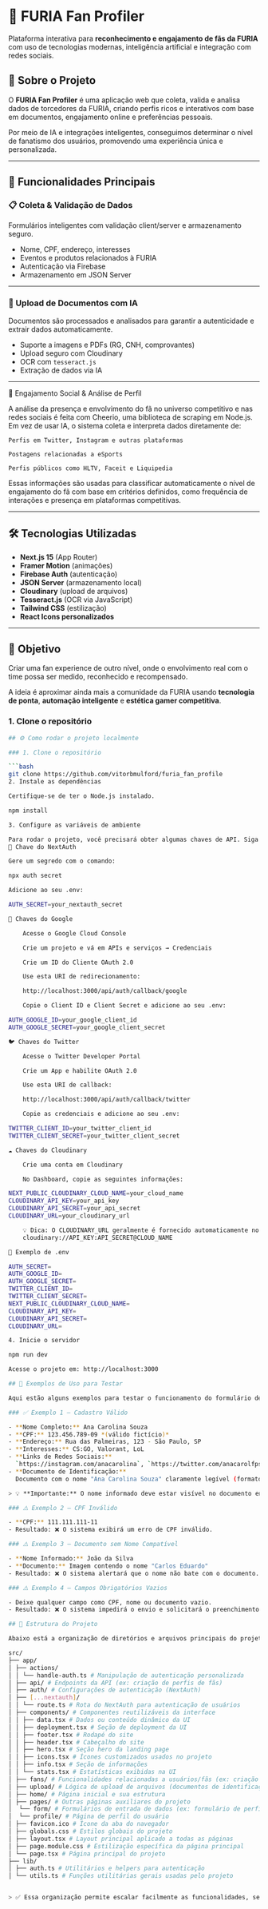 # 🦁 FURIA Fan Profiler

Plataforma interativa para **reconhecimento e engajamento de fãs da FURIA** com uso de tecnologias modernas, inteligência artificial e integração com redes sociais.

## 🚀 Sobre o Projeto

O **FURIA Fan Profiler** é uma aplicação web que coleta, valida e analisa dados de torcedores da FURIA, criando perfis ricos e interativos com base em documentos, engajamento online e preferências pessoais.

Por meio de IA e integrações inteligentes, conseguimos determinar o nível de fanatismo dos usuários, promovendo uma experiência única e personalizada.

---

## 🧠 Funcionalidades Principais

### 📋 Coleta & Validação de Dados

Formulários inteligentes com validação client/server e armazenamento seguro.

- Nome, CPF, endereço, interesses
- Eventos e produtos relacionados à FURIA
- Autenticação via Firebase
- Armazenamento em JSON Server

---

### 📎 Upload de Documentos com IA

Documentos são processados e analisados para garantir a autenticidade e extrair dados automaticamente.

- Suporte a imagens e PDFs (RG, CNH, comprovantes)
- Upload seguro com Cloudinary
- OCR com `tesseract.js`
- Extração de dados via IA

---

🔗 Engajamento Social & Análise de Perfil

A análise da presença e envolvimento do fã no universo competitivo e nas redes sociais é feita com Cheerio, uma biblioteca de scraping em Node.js. Em vez de usar IA, o sistema coleta e interpreta dados diretamente de:

    Perfis em Twitter, Instagram e outras plataformas

    Postagens relacionadas a eSports

    Perfis públicos como HLTV, Faceit e Liquipedia

Essas informações são usadas para classificar automaticamente o nível de engajamento do fã com base em critérios definidos, como frequência de interações e presença em plataformas competitivas.


---

## 🛠️ Tecnologias Utilizadas

- **Next.js 15** (App Router)
- **Framer Motion** (animações)
- **Firebase Auth** (autenticação)
- **JSON Server** (armazenamento local)
- **Cloudinary** (upload de arquivos)
- **Tesseract.js** (OCR via JavaScript)
- **Tailwind CSS** (estilização)
- **React Icons personalizados**

---

## 🎯 Objetivo

Criar uma fan experience de outro nível, onde o envolvimento real com o time possa ser medido, reconhecido e recompensado.

A ideia é aproximar ainda mais a comunidade da FURIA usando **tecnologia de ponta**, **automação inteligente** e **estética gamer competitiva**.

### 1. Clone o repositório

```bash
## ⚙️ Como rodar o projeto localmente

### 1. Clone o repositório

```bash
git clone https://github.com/vitorbmulford/furia_fan_profile
2. Instale as dependências

Certifique-se de ter o Node.js instalado.

npm install

3. Configure as variáveis de ambiente

Para rodar o projeto, você precisará obter algumas chaves de API. Siga os passos abaixo para configurar seu arquivo .env.
🔐 Chave do NextAuth

Gere um segredo com o comando:

npx auth secret

Adicione ao seu .env:

AUTH_SECRET=your_nextauth_secret

🔑 Chaves do Google

    Acesse o Google Cloud Console

    Crie um projeto e vá em APIs e serviços → Credenciais

    Crie um ID do Cliente OAuth 2.0

    Use esta URI de redirecionamento:

    http://localhost:3000/api/auth/callback/google

    Copie o Client ID e Client Secret e adicione ao seu .env:

AUTH_GOOGLE_ID=your_google_client_id  
AUTH_GOOGLE_SECRET=your_google_client_secret

🐦 Chaves do Twitter

    Acesse o Twitter Developer Portal

    Crie um App e habilite OAuth 2.0

    Use esta URI de callback:

    http://localhost:3000/api/auth/callback/twitter

    Copie as credenciais e adicione ao seu .env:

TWITTER_CLIENT_ID=your_twitter_client_id  
TWITTER_CLIENT_SECRET=your_twitter_client_secret

☁️ Chaves do Cloudinary

    Crie uma conta em Cloudinary

    No Dashboard, copie as seguintes informações:

NEXT_PUBLIC_CLOUDINARY_CLOUD_NAME=your_cloud_name  
CLOUDINARY_API_KEY=your_api_key  
CLOUDINARY_API_SECRET=your_api_secret  
CLOUDINARY_URL=your_cloudinary_url

    💡 Dica: O CLOUDINARY_URL geralmente é fornecido automaticamente no formato:
    cloudinary://API_KEY:API_SECRET@CLOUD_NAME

📁 Exemplo de .env

AUTH_SECRET=
AUTH_GOOGLE_ID=
AUTH_GOOGLE_SECRET=
TWITTER_CLIENT_ID=
TWITTER_CLIENT_SECRET=
NEXT_PUBLIC_CLOUDINARY_CLOUD_NAME=
CLOUDINARY_API_KEY=
CLOUDINARY_API_SECRET=
CLOUDINARY_URL=

4. Inicie o servidor

npm run dev

Acesse o projeto em: http://localhost:3000

## 🧪 Exemplos de Uso para Testar

Aqui estão alguns exemplos para testar o funcionamento do formulário de criação de perfil de fã da FURIA:

### ✅ Exemplo 1 — Cadastro Válido

- **Nome Completo:** Ana Carolina Souza  
- **CPF:** 123.456.789-09 *(válido fictício)*  
- **Endereço:** Rua das Palmeiras, 123 - São Paulo, SP  
- **Interesses:** CS:GO, Valorant, LoL  
- **Links de Redes Sociais:**  
  `https://instagram.com/anacarolina`, `https://twitter.com/anacarolfps`  
- **Documento de Identificação:**  
  Documento com o nome "Ana Carolina Souza" claramente legível (formato JPG/PNG)

> 💡 **Importante:** O nome informado deve estar visível no documento enviado. Certifique-se de que o arquivo está legível para que o OCR funcione corretamente.

### ⚠️ Exemplo 2 — CPF Inválido

- **CPF:** 111.111.111-11  
- Resultado: ❌ O sistema exibirá um erro de CPF inválido.

### ⚠️ Exemplo 3 — Documento sem Nome Compatível

- **Nome Informado:** João da Silva  
- **Documento:** Imagem contendo o nome "Carlos Eduardo"  
- Resultado: ❌ O sistema alertará que o nome não bate com o documento.

### ⚠️ Exemplo 4 — Campos Obrigatórios Vazios

- Deixe qualquer campo como CPF, nome ou documento vazio.  
- Resultado: ❌ O sistema impedirá o envio e solicitará o preenchimento correto.

## 📁 Estrutura do Projeto

Abaixo está a organização de diretórios e arquivos principais do projeto, com uma breve descrição de suas responsabilidades:

src/
├── app/
│ ├── actions/
│ │ └── handle-auth.ts # Manipulação de autenticação personalizada
│ ├── api/ # Endpoints da API (ex: criação de perfis de fãs)
│ ├── auth/ # Configurações de autenticação (NextAuth)
│ ├── [...nextauth]/
│ │ └── route.ts # Rota do NextAuth para autenticação de usuários
│ ├── components/ # Componentes reutilizáveis da interface
│ │ ├── data.tsx # Dados ou conteúdo dinâmico da UI
│ │ ├── deployment.tsx # Seção de deployment da UI
│ │ ├── footer.tsx # Rodapé do site
│ │ ├── header.tsx # Cabeçalho do site
│ │ ├── hero.tsx # Seção hero da landing page
│ │ ├── icons.tsx # Ícones customizados usados no projeto
│ │ ├── info.tsx # Seção de informações
│ │ └── stats.tsx # Estatísticas exibidas na UI
│ ├── fans/ # Funcionalidades relacionadas a usuários/fãs (ex: criação de perfil)
│ ├── upload/ # Lógica de upload de arquivos (documentos de identificação)
│ ├── home/ # Página inicial e sua estrutura
│ ├── pages/ # Outras páginas auxiliares do projeto
│  └── form/ # Formulários de entrada de dados (ex: formulário de perfil de fã)
│  └── profile/ # Página de perfil do usuário
│ ├── favicon.ico # Ícone da aba do navegador
│ ├── globals.css # Estilos globais do projeto
│ ├── layout.tsx # Layout principal aplicado a todas as páginas
│ ├── page.module.css # Estilização específica da página principal
│ └── page.tsx # Página principal do projeto
├── lib/
│ ├── auth.ts # Utilitários e helpers para autenticação
│ └── utils.ts # Funções utilitárias gerais usadas pelo projeto


> ✅ Essa organização permite escalar facilmente as funcionalidades, separando bem lógica de negócios, autenticação, componentes visuais e formulários.






